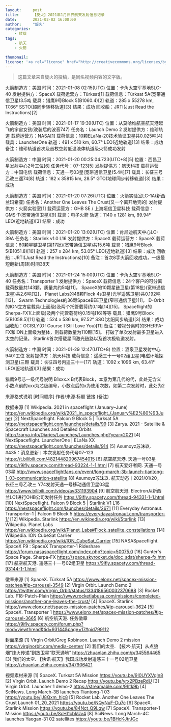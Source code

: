 ```yaml
---
layout:     post
title:      【旋火】2021年1月世界航天发射信息记录
date:       2021-02-02 16:00:00
author:     "旋火"
categories:
    - 转载
tags:
    - 航天
    - 火箭

thumbnail: 
license: '<a rel="license" href="http://creativecommons.org/licenses/by/4.0/"><img alt="知识共享许可协议" style="border-width:0" src="https://i.creativecommons.org/l/by/4.0/88x31.png" /></a><br />本作品采用<a rel="license" href="http://creativecommons.org/licenses/by/4.0/">知识共享署名 4.0 国际许可协议</a>进行许可。'
---
```

>这篇文章来自旋火的投稿，是同名视频内容的文字版。

火箭制造方：美国
时间：2021-01-08 02:15(UTC)
位置：卡角太空军基地SLC-40
发射提供方：SpaceX
载荷运营方：Türksat[1]
载荷信息：Türksat 5A(宽带通信卫星)3.5吨
载具：猎鹰9号Block 5(B1060.4)[2]
轨道：285 x 55278 km, 17.66° SSTO(超同步转移轨道)[3]
结果：成功
回收船：JRTI(Just Read the Instructions)[2]

火箭制造方：美国
时间：2021-01-17 19:39(UTC)
位置：从莫哈维航空航天港起飞的宇宙女孩(改装后的波音747)
任务名：Launch Demo 2
发射提供方：维珍轨道
载荷运营方：NASA[1]
载荷信息：10颗ELaNa-20技术验证卫星共0.025吨[4]
载具：LauncherOne
轨道：491 x 510 km, 60.7° LEO(近地轨道)[3]
结果：成功
备注：维珍轨道首次及首枚空射低温液体轨道级火箭成功发射

火箭制造方：中国
时间：2021-01-20 00:25:04.723(UTC+8)[5]
位置：西昌卫星发射中心2号工位[6]
任务代号：07-123[5]
发射提供方：航天科技
载荷运营方：中国电信
载荷信息：天通一号03星(宽带通信卫星)5.4吨[7]
载具：长征三号乙改三遥74[8]
轨道：182 x 35815 km, 28.5° GTO(地球同步转移轨道)[3]
结果：成功

火箭制造方：美国
时间：2021-01-20 07:26(UTC)
位置：火箭实验室LC-1A(新西兰玛希亚)
任务名：Another One Leaves The Crust(又一个离开地壳的)
发射提供方：火箭实验室[1]
载荷运营方：OHB SE / 上海垣信卫星科技
载荷信息：GMS-T(宽带通信卫星)[9]
载具：电子火箭
轨道：1140 x 1281 km, 89.94° LEO(近地轨道)[3]
结果：成功

火箭制造方：美国
时间：2021-01-20 13:02(UTC)
位置：肯尼迪航天中心LC-39A
任务名：Starlink v1.0 L16
发射提供方：SpaceX
载荷运营方：SpaceX
载荷信息：60颗星链卫星(第17批)(宽带通信卫星)共15.6吨
载具：猎鹰9号Block 5(B1051.8)[10]
轨道：257 x 284 km, 53.05° LEO(近地轨道)[3]
结果：成功
回收船：JRTI(Just Read the Instructions)[10]
备注：首次8手火箭回收成功，一级最短翻新(周转)时间38天

火箭制造方：美国
时间：2021-01-24 15:00(UTC)
位置：卡角太空军基地SLC-40
任务名：Transporter 1
发射提供方：SpaceX
载荷信息：24个客户的可分离载荷数量共143颗，质量共约5吨[11]，
SpaceX的10颗星链卫星(第18批)(宽带通信卫星)共2.6吨[12]，
Planet Labs的48颗Flock 4s卫星(光学遥感卫星)共0.192吨[13]，
Swarm Technologies的36颗SpaceBEE卫星(窄带通信卫星)[1]，
D-Orbit的ION立方星载具(上面级)及两个托管载荷约0.1吨[14][15]，
Spaceflight的Sherpa-FX1(上面级)及两个托管载荷约0.15吨[16]等等
载具：猎鹰9号Block 5(B1058.5)[11]
轨道：524 x 536 km, 97.52° SSO(太阳同步轨道)[3]
结果：成功
回收船：OCISLY(Of Course I Still Love You)[11]
备注：若视分离时的SHERPA-FX和ION上面级为整体，则载荷数量为110颗[15]。
打破了单次发射最多卫星进入太空的记录。
Starlink首次搭载星间激光链路以及首次极轨道发射。

火箭制造方：中国
时间：2021-01-29 12:47(UTC+8)
位置：酒泉卫星发射中心9401工位
发射提供方：航天科技
载荷信息：遥感三十一号02组卫星(电磁环境探测卫星)三颗
载具：长征四号丙遥三十一[17]
轨道：1092 x 1096 km, 63.41° LEO(近地轨道)[3]
结果：成功

猎鹰9号芯一级代号说明
B1xxx.x
B代表Block，本意为第几代的代，此处无含义
小数点前的xxx为芯级编号，小数点后的x为使用次数，如第二次发射时，此处为2

来源格式说明
[时间顺序] 作者/来源.标题
链接
(备注)

数据来源
[1] Wikipedia. 2021 in spaceflight (January–June)
https://en.wikipedia.org/wiki/2021_in_spaceflight_(January%E2%80%93June)
[2] NextSpaceflight. Falcon 9 Block 5 | Türksat 5A
https://nextspaceflight.com/launches/details/99
[3] Zarya. 2021 - Satellite & Spacecraft Launches and Detailed Orbits
http://zarya.info/Diaries/Launches/Launches.php?year=2021
[4] NextSpaceflight. LauncherOne | ELaNa XX
https://nextspaceflight.com/launches/details/914
[5] Asumoyz苏沫玖. #435：消息更新丨本次发射任务代号07-123
https://t.bilibili.com/482144820967454015
[6] 航空航天港. 天通一号03星
https://9ifly.spacety.com/thread-93224-1-1.html
[7] 航天爱好者网. 天通一号03星
http://www.spaceflightfans.cn/event/long-march-3b-launch-tiantong-1-03-communication-satellite
[8] Asumoyz苏沫玖. 航天动态丨2021/01/20，长征三号乙改三 Y74发射天通一号移动通信卫星03星
https://www.bilibili.com/video/av331193904
[9] 航空航天港. Electron从新西兰LC1进行OHB公司发射任务
https://9ifly.spacety.com/thread-94331-1-1.html
[10] NextSpaceflight. Falcon 9 Block 5 | Starlink V1 L16
https://nextspaceflight.com/launches/details/2671
[11] Everyday Astronaut. Transporter-1 | Falcon 9 Block 5
https://everydayastronaut.com/transporter-1/
[12] Wikipedia. Starlink
https://en.wikipedia.org/wiki/Starlink
[13] Wikipedia. Planet Labs
https://en.wikipedia.org/wiki/Planet_Labs#Flock_satellite_constellations
[14] Wikipedia. ION CubeSat Carrier
https://en.wikipedia.org/wiki/ION_CubeSat_Carrier
[15] NASASpaceflight. SpaceX F9 : SpaceX Transporter-1 Rideshare
https://forum.nasaspaceflight.com/index.php?topic=50075.0
[16] Gunter's Space Page. Sherpa-FX
https://space.skyrocket.de/doc_sdat/sherpa-fx.htm
[17] 航空航天港. 遥感三十一号02组卫星
https://9ifly.spacety.com/thread-93144-1-1.html

徽章来源
[1] SpaceX. Türksat 5A
https://www.elonx.net/spacex-mission-patches/#jp-carousel-3549
[2] Virgin Orbit. Launch Demo 2
https://twitter.com/Virgin_Orbit/status/1334186560032370688
[3] Rocket Lab. F18-Patch-Plain
https://www.rocketlabusa.com/missions/completed-missions/another-one-leaves-the-crust/
[4] SpaceX. Starlink
https://www.elonx.net/spacex-mission-patches/#jp-carousel-3624
[5] SpaceX. Transporter 1
https://www.elonx.net/spacex-mission-patches/#jp-carousel-3665
[6] 航空航天港. 任务徽章
https://9ifly.spacety.com/forum.php?mod=viewthread&tid=93144&page=17#pid799112

封面来源
[1] Virgin Orbit/Greg Robinson. Launch Demo 2 mission
https://virginorbit.com/media-center/
[2] 我们的太空. 【技术·航天】从点狼烟“烽火传递”到放卫星“联天通地”
https://zhuanlan.zhihu.com/p/345564465
[3] 我们的太空. 【快讯·航天】我国成功发射遥感三十一号02组卫星
https://zhuanlan.zhihu.com/p/347906421

视频素材来源
[1] SpaceX. Turksat 5A Mission
https://youtu.be/9I0UYXVqIn8
[2] Virgin Orbit. Launch Demo 2 Recap
https://youtu.be/yrx2PBzeRdU
[3] Virgin Orbit. Launcher 1 demo-2
https://streamable.com/9htk9b
[4] SciNews. Long March-3B launches Tiantong-1 03
https://youtu.be/jJ8Qxm_hjc8
[5] Rocket Lab. Another One Leaves The Crust Launch 01_20_2021
https://youtu.be/NQyNuF-Du7c
[6] SpaceX. Starlink Mission
https://youtu.be/84Nct_Q9Lqw
[7] SpaceX. Transporter-1 Mission
https://youtu.be/ScHI1cbkUv4
[8] SciNews. Long March-4C launches Yaogan-31 02 satellites
https://youtu.be/1BHcKJtrJGc
